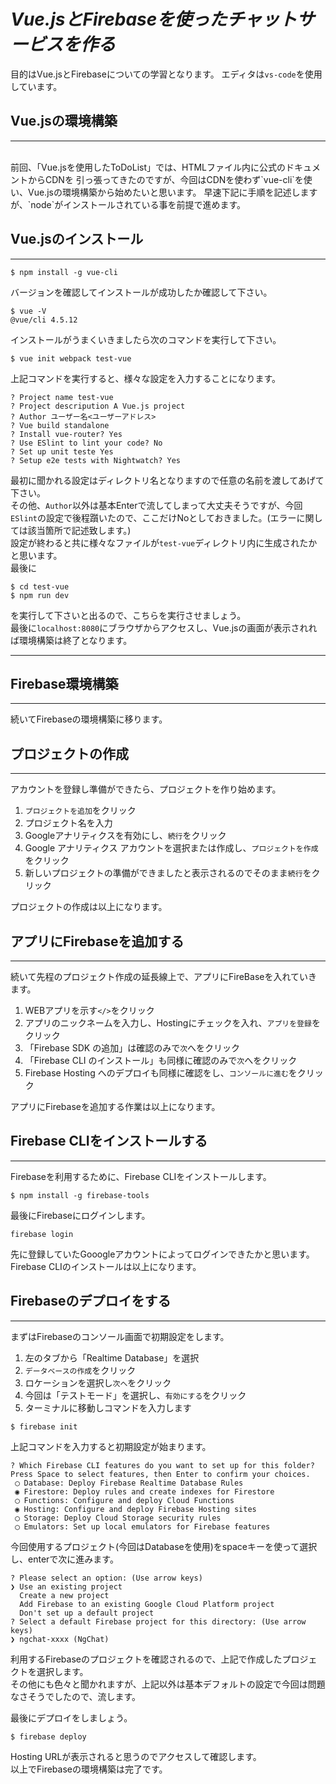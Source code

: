 # *Vue.jsとFirebaseを使ったチャットサービスを作る*

 目的はVue.jsとFirebaseについての学習となります。
 エディタは`vs-code`を使用しています。
 <br>

 ## Vue.jsの環境構築
***  
<br>
 前回、「Vue.jsを使用したToDoList」では、HTMLファイル内に公式のドキュメントからCDNを
 引っ張ってきたのですが、今回はCDNを使わず`vue-cli`を使い、Vue.jsの環境構築から始めたいと思います。  
 早速下記に手順を記述しますが、`node`がインストールされている事を前提で進めます。
<br>

## Vue.jsのインストール
***
```
$ npm install -g vue-cli
```
バージョンを確認してインストールが成功したか確認して下さい。
```
$ vue -V
@vue/cli 4.5.12
```
インストールがうまくいきましたら次のコマンドを実行して下さい。
```
$ vue init webpack test-vue
```
上記コマンドを実行すると、様々な設定を入力することになります。
```
? Project name test-vue
? Project descripution A Vue.js project
? Author ユーザー名<ユーザーアドレス>
? Vue build standalone
? Install vue-router? Yes
? Use ESlint to lint your code? No
? Set up unit teste Yes
? Setup e2e tests with Nightwatch? Yes
```
最初に聞かれる設定はディレクトリ名となりますので任意の名前を渡してあげて下さい。  
その他、`Author`以外は基本Enterで流してしまって大丈夫そうですが、今回`ESlint`の設定で後程躓いたので、ここだけNoとしておきました。(エラーに関しては該当箇所で記述致します。)  
設定が終わると共に様々なファイルが`test-vue`ディレクトリ内に生成されたかと思います。  
最後に
```
$ cd test-vue
$ npm run dev
```
を実行して下さいと出るので、こちらを実行させましょう。  
最後に`localhost:8080`にブラウザからアクセスし、Vue.jsの画面が表示されれば環境構築は終了となります。

***
## Firebase環境構築
***

続いてFirebaseの環境構築に移ります。  

## プロジェクトの作成
***

アカウントを登録し準備ができたら、プロジェクトを作り始めます。
1. `プロジェクトを追加`をクリック
2. プロジェクト名を入力
3. Googleアナリティクスを有効にし、`続行`をクリック
4. Google アナリティクス アカウントを選択または作成し、`プロジェクトを作成`をクリック
5. 新しいプロジェクトの準備ができましたと表示されるのでそのまま`続行`をクリック
   
プロジェクトの作成は以上になります。

## アプリにFirebaseを追加する
***
続いて先程のプロジェクト作成の延長線上で、アプリにFireBaseを入れていきます。  
1. WEBアプリを示す`</>`をクリック
2. アプリのニックネームを入力し、Hostingにチェックを入れ、`アプリを登録`をクリック
3. 「Firebase SDK の追加」は確認のみで`次`へをクリック
4. 「Firebase CLI のインストール」も同様に確認のみで`次`へをクリック
5. Firebase Hosting へのデプロイも同様に確認をし、`コンソールに進む`をクリック
   
アプリにFirebaseを追加する作業は以上になります。

## Firebase CLIをインストールする
***

Firebaseを利用するために、Firebase CLIをインストールします。
```
$ npm install -g firebase-tools
```
最後にFirebaseにログインします。
```
firebase login
```
先に登録していたGooogleアカウントによってログインできたかと思います。
Firebase CLIのインストールは以上になります。

## Firebaseのデプロイをする
***

まずはFirebaseのコンソール画面で初期設定をします。
1. 左のタブから「Realtime Database」を選択
2. `データベースの作成`をクリック
3. ロケーションを選択し`次へ`をクリック
4. 今回は「テストモード」を選択し、`有効にする`をクリック
5. ターミナルに移動しコマンドを入力します
 ```
$ firebase init
 ```
上記コマンドを入力すると初期設定が始まります。
```
? Which Firebase CLI features do you want to set up for this folder? Press Space to select features, then Enter to confirm your choices. 
 ◯ Database: Deploy Firebase Realtime Database Rules
 ◉ Firestore: Deploy rules and create indexes for Firestore
 ◯ Functions: Configure and deploy Cloud Functions
 ◉ Hosting: Configure and deploy Firebase Hosting sites
 ◯ Storage: Deploy Cloud Storage security rules
 ◯ Emulators: Set up local emulators for Firebase features
```
今回使用するプロジェクト(今回はDatabaseを使用)をspaceキーを使って選択し、enterで次に進みます。

```
? Please select an option: (Use arrow keys)
❯ Use an existing project 
  Create a new project 
  Add Firebase to an existing Google Cloud Platform project 
  Don't set up a default project 
? Select a default Firebase project for this directory: (Use arrow keys)
❯ ngchat-xxxx (NgChat) 
```
利用するFirebaseのプロジェクトを確認されるので、上記で作成したプロジェクトを選択します。  
その他にも色々と聞かれますが、上記以外は基本デフォルトの設定で今回は問題なさそうでしたので、流します。  

最後にデプロイをしましょう。
```
$ firebase deploy
```

Hosting URLが表示されると思うのでアクセスして確認します。  
以上でFirebaseの環境構築は完了です。

